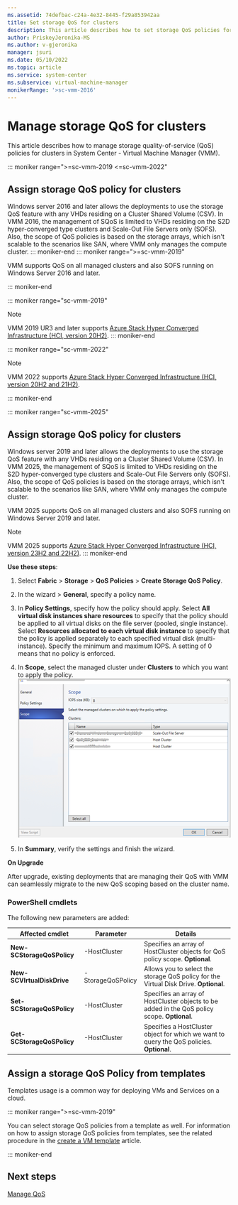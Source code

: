 ```yaml
---
ms.assetid: 74defbac-c24a-4e32-8445-f29a853942aa
title: Set storage QoS for clusters
description: This article describes how to set storage QoS policies for clusters
author: PriskeyJeronika-MS
ms.author: v-gjeronika
manager: jsuri
ms.date: 05/10/2022
ms.topic: article
ms.service: system-center
ms.subservice: virtual-machine-manager
monikerRange: '>sc-vmm-2016'
---
```


# Manage storage QoS for clusters




This article describes how to manage storage quality-of-service (QoS) policies for clusters in System Center - Virtual Machine Manager (VMM).  

::: moniker range=">=sc-vmm-2019 <=sc-vmm-2022"
## Assign storage QoS policy for clusters
Windows server 2016 and later allows the deployments to use the storage QoS feature with any VHDs residing on a Cluster Shared Volume (CSV). In VMM 2016, the management of SQoS is limited to VHDs residing on the S2D hyper-converged type clusters and Scale-Out File Servers only (SOFS). Also, the scope of QoS policies is based on the storage arrays, which isn't scalable to the scenarios like SAN, where VMM only manages the compute cluster.
::: moniker-end
::: moniker range=">=sc-vmm-2019"

VMM supports QoS on all managed clusters and also SOFS running on Windows Server 2016 and later.

::: moniker-end

::: moniker range="sc-vmm-2019"
> [!NOTE]
> VMM 2019 UR3 and later supports [Azure Stack Hyper Converged Infrastructure (HCI, version 20H2)](deploy-manage-azure-stack-hci.md).
::: moniker-end

::: moniker range="sc-vmm-2022"

> [!NOTE]
> VMM 2022 supports [Azure Stack Hyper Converged Infrastructure (HCI, version 20H2 and 21H2)](deploy-manage-azure-stack-hci.md).

::: moniker-end

::: moniker range="sc-vmm-2025"
## Assign storage QoS policy for clusters
Windows server 2019 and later allows the deployments to use the storage QoS feature with any VHDs residing on a Cluster Shared Volume (CSV). In VMM 2025, the management of SQoS is limited to VHDs residing on the S2D hyper-converged type clusters and Scale-Out File Servers only (SOFS). Also, the scope of QoS policies is based on the storage arrays, which isn't scalable to the scenarios like SAN, where VMM only manages the compute cluster.

VMM 2025 supports QoS on all managed clusters and also SOFS running on Windows Server 2019 and later.

> [!NOTE]
> VMM 2025 supports [Azure Stack Hyper Converged Infrastructure (HCI, version 23H2 and 22H2)](deploy-manage-azure-stack-hci.md).
::: moniker-end

**Use these steps**:

1. Select **Fabric** > **Storage** > **QoS Policies** > **Create Storage QoS Policy**.
2. In the wizard > **General**, specify a policy name.
3. In **Policy Settings**, specify how the policy should apply. Select **All virtual disk instances share resources** to specify that the policy should be applied to all virtual disks on the file server (pooled, single instance). Select **Resources allocated to each virtual disk instance** to specify that the policy is applied separately to each specified virtual disk (multi-instance). Specify the minimum and maximum IOPS. A setting of 0 means that no policy is enforced.
4. In **Scope**, select the managed cluster under **Clusters** to which you want to apply the policy.
   ![Screenshot of select cluster.](media/storage-sqos-clusters/sqos-clusters.png)

5. In **Summary**, verify the settings and finish the wizard.

**On Upgrade**

After upgrade, existing deployments that are managing their QoS with VMM can seamlessly migrate to the new QoS scoping based on the cluster name.

### PowerShell cmdlets

The following new parameters are added:

**Affected cmdlet** | **Parameter** | **Details**
--- | --- |---
**New-SCStorageQoSPolicy** |-HostCluster | Specifies an array of HostCluster objects for QoS policy scope. **Optional**.
**New-SCVIrtualDiskDrive** |-StorageQoSPolicy | Allows you to select the storage QoS policy for the Virtual Disk Drive. **Optional**.
**Set-SCStorageQoSPolicy** |-HostCluster | Specifies an array of HostCluster objects to be added in the QoS policy scope. **Optional**.
**Get-SCStorageQoSPolicy**	 |-HostCluster | Specifies a HostCluster object for which we want to query the QoS policies. **Optional**.


## Assign  a storage QoS Policy from templates
   Templates usage is a common way for deploying VMs and Services on a cloud.



::: moniker range=">=sc-vmm-2019"

   You can select storage QoS policies from a template as well. For information on how to assign storage QoS policies from templates, see the related procedure in the [create a VM template](library-vm-templates.md) article.

::: moniker-end

## Next steps
  [Manage QoS](./manage-sofs-qos.md)
